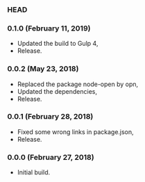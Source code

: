 ### HEAD

### 0.1.0 (February 11, 2019)

  * Updated the build to Gulp 4,
  * Release.


### 0.0.2 (May 23, 2018)

  * Replaced the package node-open by opn,
  * Updated the dependencies,
  * Release.


### 0.0.1 (February 28, 2018)

  * Fixed some wrong links in package.json,
  * Release.


### 0.0.0 (February 27, 2018)

  * Initial build.
